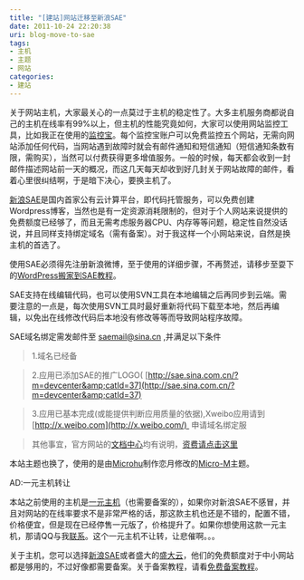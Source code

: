 ```yaml
---
title: "[建站]网站迁移至新浪SAE"
date: 2011-10-24 22:20:38
uri: blog-move-to-sae
tags: 
- 主机
- 主题
- 网站
categories: 
- 建站
---
```


关于网站主机，大家最关心的一点莫过于主机的稳定性了。大多主机服务商都说自己的主机在线率有99%以上，但主机的性能究竟如何，大家可以使用网站监控工具，比如我正在使用的[监控宝](http://www.jiankongbao.com/)。每个监控宝账户可以免费监控五个网站，无需向网站添加任何代码，当网站遇到故障时就会有邮件通知和短信通知（短信通知条数有限，需购买），当然可以付费获得更多增值服务。一般的时候，每天都会收到一封邮件描述网站前一天的概况，而这几天每天却收到好几封关于网站故障的邮件，看着心里很纠结啊，于是暗下决心，要换主机了。

[ 新浪SAE](http://sae.sina.com.cn/activity/invite/32164/weibo)是国内首家公有云计算平台，即代码托管服务，可以免费创建Wordpress博客，当然也是有一定资源消耗限制的，但对于个人网站来说提供的免费额度已经够了，而且无需考虑服务器CPU、内存等等问题，稳定性自然没话说，并且同样支持绑定域名（需有备案）。对于我这样一个小网站来说，自然是换主机的首选了。

使用SAE必须得先注册新浪微博，至于使用的详细步骤，不再赘述，请移步至耍下的[WordPress搬家到SAE教程](http://www.shuax.com/?p=2423)。

SAE支持在线编辑代码，也可以使用SVN工具在本地编辑之后再同步到云端。需要注意的一点是，每次使用SVN工具时最好重新将代码下载至本地，然后再编辑，以免出在线修改代码后本地没有修改等等而导致网站程序故障。

SAE域名绑定需发邮件至 [saemail@sina.cn](mailto:saemail@sina.cn?subject=SAE绑定域名事宜咨询) ,并满足以下条件

> 1.域名已经备

>

> 2.应用已添加SAE的推广LOGO( [http://sae.sina.com.cn/?m=devcenter&amp;catId=37](http://sae.sina.com.cn/?m=devcenter&amp;catId=37) 

>

> 3.应用已基本完成(或能提供判断应用质量的依据),Xweibo应用请到[http://x.weibo.com](http://x.weibo.com/)  申请域名绑定服

>

> 其他事宜，官方网站的[文档中心](http://sae.sina.com.cn/?m=devcenter)均有说明，[资费请点击这里](http://sae.sina.com.cn/?m=devcenter&amp;catId=155 "SAE资费")

本站主题也换了，使用的是由[Microhu](http://www.microhu.com/wordpress-theme-micro-m-comeout.html)制作恋月修改的[Micro-M](http://www.lianyue.org/2011/1833/)主题。

AD:一元主机转让

本站之前使用的主机是[一元主机](http://www.evecalm.com/2011/06/host-only-1-rmb.html)（也需要备案的），如果你对新浪SAE不感冒，并且对网站的在线率要求不是非常严格的话，那这款主机也还是不错的，配置不错，价格便宜，但是现在已经停售一元版了，价格提升了。如果你想使用这款一元主机，那请QQ与我[联系](http://sighttp.qq.com/authd?IDKEY=d908c4101a9376d08e8dbd34d3e291923db77546b7054111)。这个一元主机不让转，让悲催啊。。。

关于主机，您可以选择[新浪SAE](http://sae.sina.com.cn/ "新浪SAE")或者盛大的[盛大云](http://www.grandcloud.cn/ "盛大云")，他们的免费额度对于中小网站都是够用的，不过好像都需要备案。关于备案教程，请看[免费备案教程](http://zhidao.baidu.com/question/140054572 "百度知道提供答案")。
